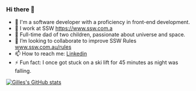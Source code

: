 ### Hi there 👋

* 💬 I'm a software developer with a proficiency in front-end development.
* 🔭 I work at SSW https://www.ssw.com.a
* 👭 Full-time dad of two children, passionate about universe and space.
* 👯 I’m looking to collaborate to improve SSW Rules www.ssw.com.au/rules  
* 📫 How to reach me: [Linkedin](https://www.linkedin.com/in/gillespothieu/)
* ⚡ Fun fact: I once got stuck on a ski lift for 45 minutes as night was falling.

[![Gilles's GitHub stats](https://github-readme-stats.vercel.app/api?username=PothieuG)](https://github.com/PothieuG/github-readme-stats)
